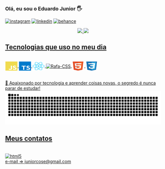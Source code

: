 ### Olá, eu sou o Eduardo Junior 🖐️

[![instagram](https://img.shields.io/badge/Instagram-E4405F?style=for-the-badge&logo=instagram&logoColor=white)](https://www.instagram.com/junioredu_real/)
[![linkedin](https://img.shields.io/badge/LinkedIn-0077B5?style=for-the-badge&logo=linkedin&logoColor=white)](https://www.linkedin.com/in/eduardo-santos-221b43203/)
[![behance](https://img.shields.io/badge/-Behance-blue?style=for-the-badge&logo=behance&logoColor=white)](https://www.behance.net/eduardoeduardo21)

<div align="center">
  <a href="https://github.com/juniorflp">
  <img height="180em" src="https://github-readme-stats.vercel.app/api?username=juniorflp&show_icons=true&theme=github_dark&include_all_commits=true&count_private=true"/>
  <img height="180em" src="https://github-readme-stats.vercel.app/api/top-langs/?username=juniorflp&layout=compact&langs_count=7&theme=github_dark"/>
</div>

## Tecnologias que uso no meu dia

<div style="display: inline_block"><br>
  <img align="center" alt="Rafa-Js" height="30" width="40" src="https://raw.githubusercontent.com/devicons/devicon/master/icons/javascript/javascript-plain.svg">
  <img align="center" alt="Rafa-Ts" height="30" width="40" src="https://raw.githubusercontent.com/devicons/devicon/master/icons/typescript/typescript-plain.svg">
  <img align="center" alt="Rafa-React" height="30" width="40" src="https://raw.githubusercontent.com/devicons/devicon/master/icons/react/react-original.svg">
  <img align="center" alt="Rafa-CSS" height="30" width="40" src="https://cdn.jsdelivr.net/gh/devicons/devicon/icons/redux/redux-original.svg" />
  <img align="center" alt="Rafa-HTML" height="30" width="40" src="https://raw.githubusercontent.com/devicons/devicon/master/icons/html5/html5-original.svg">
  <img align="center" alt="Rafa-CSS" height="30" width="40" src="https://raw.githubusercontent.com/devicons/devicon/master/icons/css3/css3-original.svg">        
</div></br>

🧡 Apaixonado por tecnologia e aprender coisas novas, o segredo é nunca parar de estudar!</br>
![snake gif](https://github.com/juniorflp/juniorflp/blob/output/github-contribution-grid-snake.svg)



## Meus contatos

<div style='display: inline_block'><br/>
    <img align='center' alt='html5' src='https://img.shields.io/badge/Gmail-D14836?style=for-the-badge&logo=gmail&logoColor=white'/>
</div>e-mail => juniorcose@gmail.com


